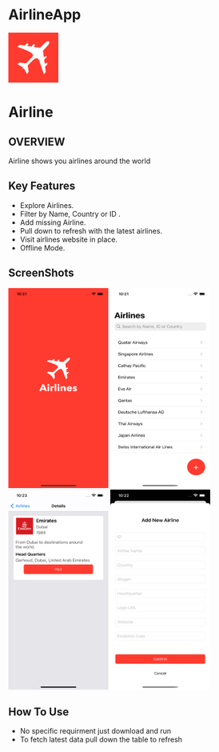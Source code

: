 # AirlineApp



<img src="https://github.com/mohammed-fawzi/AirlineApp/blob/main/ScreenShots/icon.png"  width="100" height="100" />

# Airline

## OVERVIEW
Airline shows you airlines around the world

## Key Features
- Explore Airlines.
- Filter by Name, Country or ID .
- Add missing Airline.
-	Pull down to refresh with the latest airlines.
-	Visit airlines website in place.
-	Offline Mode.

## ScreenShots
<img src="https://github.com/mohammed-fawzi/AirlineApp/blob/main/ScreenShots/1.png"  width="200" height="400" /> <img src="https://github.com/mohammed-fawzi/AirlineApp/blob/main/ScreenShots/2.png"  width="200" height="400" /> <img src="https://github.com/mohammed-fawzi/AirlineApp/blob/main/ScreenShots/3.png"  width="200" height="400" /> <img src="https://github.com/mohammed-fawzi/AirlineApp/blob/main/ScreenShots/4.png"  width="200" height="400" />


## How To Use
- No specific requirment just download and run
- To fetch latest data pull down the table to refresh
